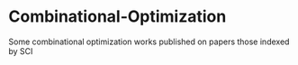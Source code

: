 # Combinational-Optimization
Some combinational optimization works published on papers those indexed by SCI
